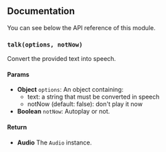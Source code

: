 ## Documentation

You can see below the API reference of this module.

### `talk(options, notNow)`
Convert the provided text into speech.

#### Params

- **Object** `options`: An object containing:
  - text: a string that must be converted in speech
  - notNow (default: false): don't play it now
- **Boolean** `notNow`: Autoplay or not.

#### Return
- **Audio** The `Audio` instance.

